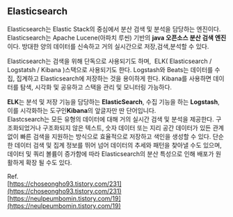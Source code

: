 ## Elasticsearch
Elasticsearch는 Elastic Stack의 중심에서 분산 검색 및 분석을 담당하는 엔진이다.<br>
Elasticsearch는 Apache Lucene(아파치 루씬) 기반의 **java 오픈소스 분산 검색 엔진**이다. 
방대한 양의 데이터를 신속하고 거의 실시간으로 저장,검색,분석할 수 있다.
<br>

Elasticsearch는 검색을 위해 단독으로 사용되기도 하며,  ELK( Elasticsearch / Logstatsh / Kibana )스택으로 사용되기도 한다. Logstash와 Beats는 데이터를 수집, 집계하고 Elasticsearch에 저장하는 것을 용이하게 한다. Kibana를 사용하면 데이터를 탐색, 시각화 및 공유하고 스택을 관리 및 모니터링 가능하다.
<br>

**ELK**는 분석 및 저장 기능을 담당하는 **ElasticSearch**, 수집 기능을 하는 **Logstash**, 이를 시각화하는 도구인**Kibana**의 앞글자만 딴 단어입니다.
<br>
Elastcsearch는 모든 유형의 데이터에 대해 거의 실시간 검색 및 분석을 제공한다. 구조화되었거나 구조화되지 않은 텍스트, 숫자 데이터 또는 지리 공간 데이터가 있든 관계없이 빠른 검색을 지원하는 방식으로 효율적으로 저장하고 색인을 생성할 수 있다. 단순한 데이터 검색 및 집계 정보를 뛰어 넘어 데이터의 추세와 패턴을 찾아낼 수도 있으며, 데이터 및 쿼리 볼륨이 증가함에 따라 Elasticsearch의 분산 특성으로 인해 배포가 원활하게 확장 될 수도 있다.
<br>

Ref.<br>
[https://choseongho93.tistory.com/231](https://choseongho93.tistory.com/231) <br>
[https://neulpeumbomin.tistory.com/19](https://neulpeumbomin.tistory.com/19)
